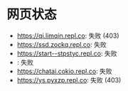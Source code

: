 # 网页状态
- https://qi.limqin.repl.co: 失败 (403)
- https://ssd.zockq.repl.co: 失败
- https://start--stpstyc.repl.co: 失败
- : 失败
- https://chatai.cokio.repl.co: 失败
- https://ys.pyxzp.repl.co: 失败 (403)
